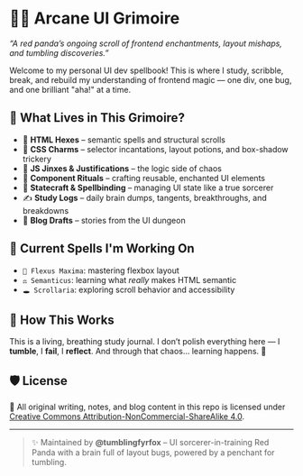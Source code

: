 # 🧙‍♀️ Arcane UI Grimoire

_“A red panda’s ongoing scroll of frontend enchantments, layout mishaps, and tumbling discoveries.”_

Welcome to my personal UI dev spellbook! This is where I study, scribble, break, and rebuild my understanding of frontend magic — one div, one bug, and one brilliant "aha!" at a time.

## 🐾 What Lives in This Grimoire?

- 🧩 **HTML Hexes** – semantic spells and structural scrolls  
- 🎨 **CSS Charms** – selector incantations, layout potions, and box-shadow trickery  
- 🧠 **JS Jinxes & Justifications** – the logic side of chaos  
- 🧱 **Component Rituals** – crafting reusable, enchanted UI elements  
- 🧪 **Statecraft & Spellbinding** – managing UI state like a true sorcerer  
- ✍️ **Study Logs** – daily brain dumps, tangents, breakthroughs, and breakdowns  
- 🐉 **Blog Drafts** – stories from the UI dungeon  

## 🔮 Current Spells I'm Working On

- `🧪 Flexus Maxima`: mastering flexbox layout
- `⚖️ Semanticus`: learning what *really* makes HTML semantic
- `🕳️ Scrollaria`: exploring scroll behavior and accessibility

## 🌿 How This Works

This is a living, breathing study journal. I don’t polish everything here — I **tumble**, I **fail**, I **reflect**. And through that chaos... learning happens. 🌱

## 🛡️ License
📝 All original writing, notes, and blog content in this repo is licensed under [Creative Commons Attribution-NonCommercial-ShareAlike 4.0](https://creativecommons.org/licenses/by-nc-sa/4.0/).

---

> ✨ Maintained by **@tumblingfyrfox** – UI sorcerer-in-training Red Panda with a brain full of layout bugs, powered by a penchant for tumbling.




